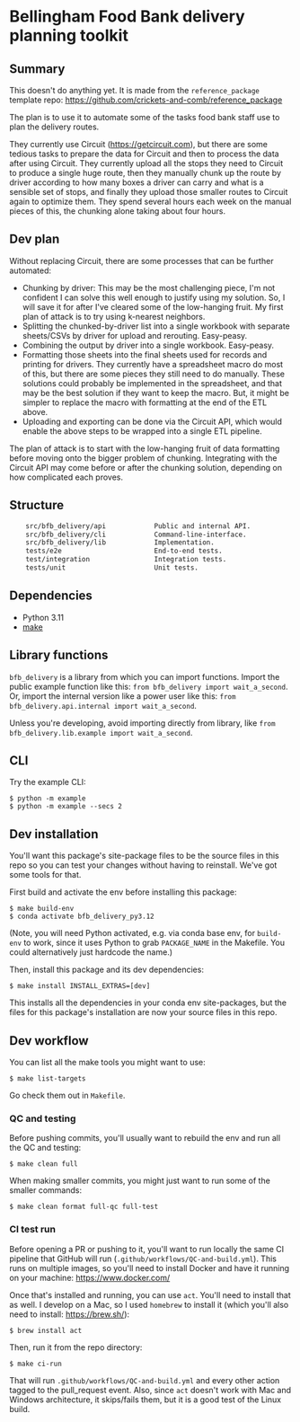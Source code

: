 # Bellingham Food Bank delivery planning toolkit

## Summary

This doesn't do anything yet. It is made from the `reference_package` template repo: https://github.com/crickets-and-comb/reference_package

The plan is to use it to automate some of the tasks food bank staff use to plan the delivery routes.

They currently use Circuit (https://getcircuit.com), but there are some tedious tasks to prepare the data for Circuit and then to process the data after using Circuit. They currently upload all the stops they need to Circuit to produce a single huge route, then they manually chunk up the route by driver according to how many boxes a driver can carry and what is a sensible set of stops, and finally they upload those smaller routes to Circuit again to optimize them. They spend several hours each week on the manual pieces of this, the chunking alone taking about four hours.

## Dev plan

Without replacing Circuit, there are some processes that can be further automated:
- Chunking by driver: This may be the most challenging piece, I'm not confident I can solve this well enough to justify using my solution. So, I will save it for after I've cleared some of the low-hanging fruit. My first plan of attack is to try using k-nearest neighbors.
- Splitting the chunked-by-driver list into a single workbook with separate sheets/CSVs by driver for upload and rerouting. Easy-peasy.
- Combining the output by driver into a single workbook. Easy-peasy.
- Formatting those sheets into the final sheets used for records and printing for drivers. They currently have a spreadsheet macro do most of this, but there are some pieces they still need to do manually. These solutions could probably be implemented in the spreadsheet, and that may be the best solution if they want to keep the macro. But, it might be simpler to replace the macro with formatting at the end of the ETL above.
- Uploading and exporting can be done via the Circuit API, which would enable the above steps to be wrapped into a single ETL pipeline.

The plan of attack is to start with the low-hanging fruit of data formatting before moving onto the bigger problem of chunking. Integrating with the Circuit API may come before or after the chunking solution, depending on how complicated each proves.

## Structure

```bash
    src/bfb_delivery/api            Public and internal API.
    src/bfb_delivery/cli            Command-line-interface.
    src/bfb_delivery/lib            Implementation.
    tests/e2e                       End-to-end tests.
    test/integration                Integration tests.
    tests/unit                      Unit tests.
```

## Dependencies

* Python 3.11
* [make](https://www.gnu.org/software/make/)


## Library functions

`bfb_delivery` is a library from which you can import functions. Import the public example function like this: `from bfb_delivery import wait_a_second`. Or, import the internal version like a power user like this: `from bfb_delivery.api.internal import wait_a_second`.

Unless you're developing, avoid importing directly from library, like `from bfb_delivery.lib.example import wait_a_second`.

## CLI

Try the example CLI:

    $ python -m example
    $ python -m example --secs 2

## Dev installation

You'll want this package's site-package files to be the source files in this repo so you can test your changes without having to reinstall. We've got some tools for that.

First build and activate the env before installing this package:

    $ make build-env
    $ conda activate bfb_delivery_py3.12

(Note, you will need Python activated, e.g. via conda base env, for `build-env` to work, since it uses Python to grab `PACKAGE_NAME` in the Makefile. You could alternatively just hardcode the name.)

Then, install this package and its dev dependencies:

    $ make install INSTALL_EXTRAS=[dev]

This installs all the dependencies in your conda env site-packages, but the files for this package's installation are now your source files in this repo.

## Dev workflow

You can list all the make tools you might want to use:

    $ make list-targets

Go check them out in `Makefile`.

### QC and testing

Before pushing commits, you'll usually want to rebuild the env and run all the QC and testing:

    $ make clean full

When making smaller commits, you might just want to run some of the smaller commands:

    $ make clean format full-qc full-test

### CI test run

Before opening a PR or pushing to it, you'll want to run locally the same CI pipeline that GitHub will run (`.github/workflows/QC-and-build.yml`). This runs on multiple images, so you'll need to install Docker and have it running on your machine: https://www.docker.com/

Once that's installed and running, you can use `act`. You'll need to install that as well. I develop on a Mac, so I used `homebrew` to install it (which you'll also need to install: https://brew.sh/):

    $ brew install act

Then, run it from the repo directory:

    $ make ci-run

That will run `.github/workflows/QC-and-build.yml` and every other action tagged to the pull_request event. Also, since `act` doesn't work with Mac and Windows architecture, it skips/fails them, but it is a good test of the Linux build.